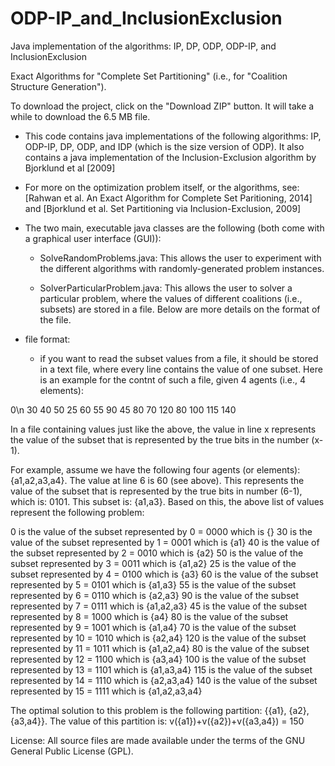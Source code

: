 # ODP-IP_and_InclusionExclusion
Java implementation of the algorithms: IP, DP, ODP, ODP-IP, and InclusionExclusion

Exact Algorithms for "Complete Set Partitioning" (i.e., for "Coalition Structure Generation").

To download the project, click on the "Download ZIP" button. It will take a while to download the 6.5 MB file.

  - This code contains java implementations of the following algorithms: IP, ODP-IP, DP, ODP, and IDP (which is the size version of ODP). It also contains a java implementation of the Inclusion-Exclusion algorithm by Bjorklund et al [2009] 

  - For more on the optimization problem itself, or the algorithms, see: [Rahwan et al. An Exact Algorithm for Complete Set Paritioning, 2014] and [Bjorklund et al. Set Partitioning via Inclusion-Exclusion, 2009]

  - The two main, executable java classes are the following (both come with a graphical user interface (GUI)):

      - SolveRandomProblems.java: This allows the user to experiment with the different algorithms with randomly-generated problem instances.

      - SolverParticularProblem.java: This allows the user to solver a particular problem, where the values of different coalitions (i.e., subsets) are stored in a file. Below are more details on the format of the file.

  - file format:
      - if you want to read the subset values from a file, it should be stored in a text file, where every line contains the value of one subset. Here is an example for the contnt of such a file, given 4 agents (i.e., 4 elements):

0\n
30
40
50
25
60
55
90
45
80
70
120
80
100
115
140

In a file containing values just like the above, the value in line x represents the value of the subset that is represented by the true bits in the number (x-1).

For example, assume we have the following four agents (or elements): {a1,a2,a3,a4}. The value at line 6 is 60 (see above). This represents the value of the subset that is represented by the true bits in number (6-1), which is: 0101. This subset is: {a1,a3}. Based on this, the above list of values represent the following problem:

0	is the value of the subset represented by	0 = 0000	which is {}
30	is the value of the subset represented by	1 = 0001	which is {a1}
40	is the value of the subset represented by	2 = 0010	which is {a2}
50	is the value of the subset represented by	3 = 0011	which is {a1,a2}
25	is the value of the subset represented by	4 = 0100	which is {a3}
60	is the value of the subset represented by	5 = 0101	which is {a1,a3}
55	is the value of the subset represented by	6 = 0110	which is {a2,a3}
90	is the value of the subset represented by	7 = 0111	which is {a1,a2,a3}
45	is the value of the subset represented by	8 = 1000	which is {a4}
80	is the value of the subset represented by	9 = 1001	which is {a1,a4}
70	is the value of the subset represented by	10 = 1010	which is {a2,a4}
120	is the value of the subset represented by	11 = 1011	which is {a1,a2,a4}
80	is the value of the subset represented by	12 = 1100	which is {a3,a4}
100	is the value of the subset represented by	13 = 1101	which is {a1,a3,a4}
115	is the value of the subset represented by	14 = 1110	which is {a2,a3,a4}
140	is the value of the subset represented by	15 = 1111	which is {a1,a2,a3,a4}

The optimal solution to this problem is the following partition: {{a1}, {a2}, {a3,a4}}. The value of this partition is: v({a1})+v({a2})+v({a3,a4}) = 150

License: All source files are made available under the terms of the GNU General Public License (GPL).
